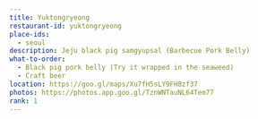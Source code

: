 ```yaml
---
title: Yuktongryeong
restaurant-id: yuktongryeong
place-ids:
  - seoul
description: Jeju black pig samgyupsal (Barbecue Pork Belly)
what-to-order:
  - Black pig pork belly (Try it wrapped in the seaweed)
  - Craft beer
location: https://goo.gl/maps/Xu7fH5sLY9FH8zf37 
photos: https://photos.app.goo.gl/TznWNTauNL64Tem77
rank: 1
---
```

